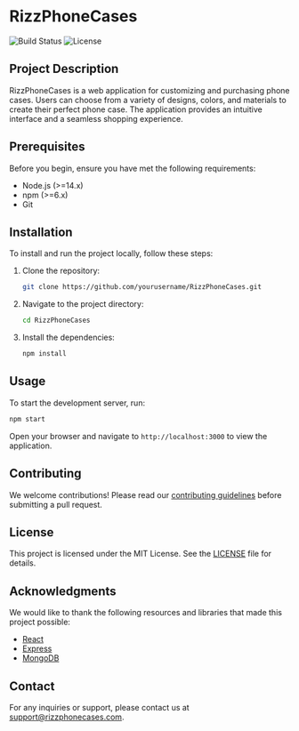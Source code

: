 # RizzPhoneCases

![Build Status](https://img.shields.io/github/actions/workflow/status/yourusername/RizzPhoneCases/ci.yml?branch=main)
![License](https://img.shields.io/github/license/yourusername/RizzPhoneCases)

## Project Description
RizzPhoneCases is a web application for customizing and purchasing phone cases. Users can choose from a variety of designs, colors, and materials to create their perfect phone case. The application provides an intuitive interface and a seamless shopping experience.

## Prerequisites
Before you begin, ensure you have met the following requirements:
- Node.js (>=14.x)
- npm (>=6.x)
- Git

## Installation
To install and run the project locally, follow these steps:

1. Clone the repository:
    ```bash
    git clone https://github.com/yourusername/RizzPhoneCases.git
    ```
2. Navigate to the project directory:
    ```bash
    cd RizzPhoneCases
    ```
3. Install the dependencies:
    ```bash
    npm install
    ```

## Usage
To start the development server, run:
```bash
npm start
```
Open your browser and navigate to `http://localhost:3000` to view the application.

## Contributing
We welcome contributions! Please read our [contributing guidelines](CONTRIBUTING.md) before submitting a pull request.

## License
This project is licensed under the MIT License. See the [LICENSE](LICENSE) file for details.

## Acknowledgments
We would like to thank the following resources and libraries that made this project possible:
- [React](https://reactjs.org/)
- [Express](https://expressjs.com/)
- [MongoDB](https://www.mongodb.com/)

## Contact
For any inquiries or support, please contact us at [support@rizzphonecases.com](mailto:support@rizzphonecases.com).
